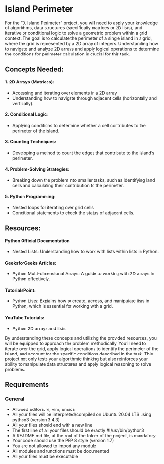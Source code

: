 # Island Perimeter

For the “0. Island Perimeter” project, you will need to apply your knowledge of algorithms, data structures (specifically matrices or 2D lists),
and iterative or conditional logic to solve a geometric problem within a grid context. 
The goal is to calculate the perimeter of a single island in a grid, where the grid is represented by a 2D array of integers.
Understanding how to navigate and analyze 2D arrays and apply logical operations to determine the conditions for perimeter calculation is crucial for this task.

## Concepts Needed:

#### 1. 2D Arrays (Matrices):
- Accessing and iterating over elements in a 2D array.
- Understanding how to navigate through adjacent cells (horizontally and vertically).

#### 2. Conditional Logic:
- Applying conditions to determine whether a cell contributes to the perimeter of the island.

#### 3. Counting Techniques:
- Developing a method to count the edges that contribute to the island’s perimeter.

#### 4. Problem-Solving Strategies:
- Breaking down the problem into smaller tasks, such as identifying land cells and calculating their contribution to the perimeter.

#### 5. Python Programming:
- Nested loops for iterating over grid cells.
- Conditional statements to check the status of adjacent cells.

## Resources:

#### Python Official Documentation:
- Nested Lists: Understanding how to work with lists within lists in Python.

#### GeeksforGeeks Articles:
- Python Multi-dimensional Arrays: A guide to working with 2D arrays in Python effectively.

#### TutorialsPoint:
- Python Lists: Explains how to create, access, and manipulate lists in Python, which is essential for working with a grid.

#### YouTube Tutorials:
- Python 2D arrays and lists

By understanding these concepts and utilizing the provided resources, you will be equipped to approach the problem methodically.
You’ll need to iterate over the grid, apply logical operations to identify the perimeter of the island, and account for the specific conditions described in the task.
This project not only tests your algorithmic thinking but also reinforces your ability to manipulate data structures and apply logical reasoning to solve problems.

## Requirements

### General

- Allowed editors: vi, vim, emacs
- All your files will be interpreted/compiled on Ubuntu 20.04 LTS using python3 (version 3.4.3)
- All your files should end with a new line
- The first line of all your files should be exactly #!/usr/bin/python3
- A README.md file, at the root of the folder of the project, is mandatory
- Your code should use the PEP 8 style (version 1.7)
- You are not allowed to import any module
- All modules and functions must be documented
- All your files must be executable
